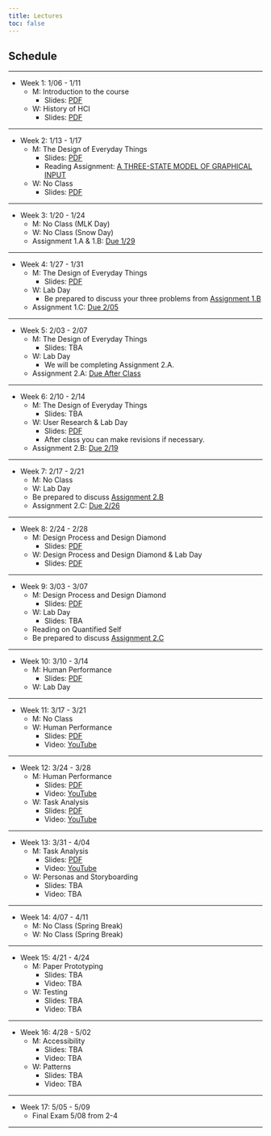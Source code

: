 ```yaml
---
title: Lectures
toc: false
---
```


## Schedule

---

- Week 1: 1/06 - 1/11
  - M: Introduction to the course
    - Slides: [PDF](includes/lectures/0-introduction.pdf)
  - W: History of HCI
    - Slides: [PDF](includes/lectures/1-history.pdf)

---

- Week 2: 1/13 - 1/17
  - M: The Design of Everyday Things
    - Slides: [PDF](includes/lectures/2-design-of-everyday-things.pdf)
    - Reading Assignment: [A THREE-STATE MODEL OF GRAPHICAL INPUT](https://www.dgp.toronto.edu/OTP/papers/bill.buxton/3state.html)
  - W: No Class
    - Slides: [PDF](includes/lectures/2-design-of-everyday-things.pdf)  

---

- Week 3: 1/20 - 1/24
  - M: No Class (MLK Day)
  - W: No Class (Snow Day)    
  - Assignment 1.A & 1.B: [Due 1/29](mini-project.html#project-proposal)
  
---

- Week 4: 1/27 - 1/31
  - M: The Design of Everyday Things
    - Slides: [PDF](includes/lectures/2-design-of-everyday-things.pdf)
  - W: Lab Day
    - Be prepared to discuss your three problems from [Assignment 1.B](mini-project.html#assignment-1.b-problem-proposal)
  - Assignment 1.C: [Due 2/05](mini-project.html#project-proposal)

---

- Week 5: 2/03 - 2/07
  - M: The Design of Everyday Things
    - Slides: TBA
  - W: Lab Day
    - We will be completing Assignment 2.A.    
  - Assignment 2.A: [Due After Class](mini-project.html#assignment-2.a-planning-design-research)  

---

- Week 6: 2/10 - 2/14
  - M: The Design of Everyday Things
    - Slides: TBA
  - W: User Research & Lab Day
    - Slides: [PDF](includes/lectures/4-user-research-methods.pdf)    
    - After class you can make revisions if necessary.    
  - Assignment 2.B: [Due 2/19](mini-project.html#assignment-2.b-initial-plan-for-design-research)    

---

- Week 7: 2/17 - 2/21
  - M: No Class
  - W: Lab Day  
  - Be prepared to discuss [Assignment 2.B](mini-project.html#assignment-2.b-initial-plan-for-design-research) 
  - Assignment 2.C: [Due 2/26](mini-project.html#assignment-2.c-starting-your-design-research)    

---

- Week 8: 2/24 - 2/28
  - M: Design Process and Design Diamond
    - Slides: [PDF](includes/lectures/3-Design-Process-Sketching.pdf)    
  - W: Design Process and Design Diamond & Lab Day
    - Slides: [PDF](includes/lectures/3-Design-Process-Sketching.pdf)        

---

- Week 9: 3/03 - 3/07
  - M: Design Process and Design Diamond
    - Slides: [PDF](includes/lectures/3-Design-Process-Sketching.pdf)       
  - W: Lab Day
    - Slides: TBA 
  - Reading on Quantified Self
  - Be prepared to discuss [Assignment 2.C](mini-project.html#assignment-2.c-starting-your-design-research)
  
---

- Week 10: 3/10 - 3/14
  - M: Human Performance
    - Slides: [PDF](includes/lectures/5-human-performance.pdf)
  - W: Lab Day

---

- Week 11: 3/17 - 3/21
  - M: No Class 
  - W: Human Performance
    - Slides: [PDF](includes/lectures/5-human-performance.pdf)
    - Video: [YouTube](https://youtu.be/EZLw4AjXWOs)

---

- Week 12: 3/24 - 3/28
  - M: Human Performance
    - Slides: [PDF](includes/lectures/5-human-performance.pdf)
    - Video: [YouTube](https://youtu.be/EZLw4AjXWOs)
  - W: Task Analysis
    - Slides: [PDF](includes/lectures/6-task-analysis.pdf)
    - Video: [YouTube](https://youtu.be/5Hhq-J-KWq8)

---

- Week 13: 3/31 - 4/04
  - M: Task Analysis
    - Slides: [PDF](includes/lectures/6-task-analysis.pdf)
    - Video: [YouTube](https://youtu.be/5Hhq-J-KWq8)
  - W: Personas and Storyboarding
    - Slides: TBA
    - Video: TBA

---

- Week 14: 4/07 - 4/11
  - M: No Class (Spring Break)
  - W: No Class (Spring Break)

---

- Week 15: 4/21 - 4/24
  - M: Paper Prototyping
    - Slides: TBA
    - Video: TBA
  - W: Testing 
    - Slides: TBA
    - Video: TBA

---

- Week 16: 4/28 - 5/02
  - M: Accessibility
    - Slides: TBA
    - Video: TBA
  - W: Patterns
    - Slides: TBA
    - Video: TBA

---

- Week 17: 5/05 - 5/09
  - Final Exam 5/08 from 2-4

---